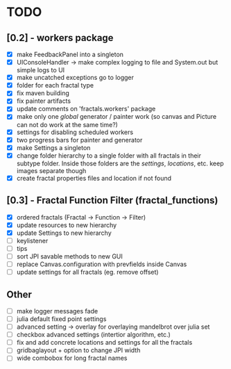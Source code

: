 # TODO

## [0.2] - workers package
- [x] make FeedbackPanel into a singleton
- [x] UIConsoleHandler -> make complex logging to file and System.out but simple logs to UI
- [x] make uncatched exceptions go to logger
- [x] folder for each fractal type
- [x] fix maven building 
- [x] fix painter artifacts
- [x] update comments on 'fractals.workers' package
- [x] make only one *global* generator / painter work (so canvas and Picture can not do work at the same time?)
- [x] settings for disabling scheduled workers
- [x] two progress bars for painter and generator
- [x] make Settings a singleton
- [x] change folder hierarchy to a single folder with all fractals in their subtype folder. Inside those folders are the *settings*, *locations*, etc. keep images separate though
- [x] create fractal properties files and location if not found

## [0.3] - Fractal Function Filter (fractal_functions)
- [x] ordered fractals (Fractal -> Function -> Filter)
- [x] update resources to new hierarchy
- [x] update Settings to new hierarchy
- [ ] keylistener
- [ ] tips
- [ ] sort JPI savable methods to new GUI
- [ ] replace Canvas.configuration with prevfields inside Canvas
- [ ] update settings for all fractals (eg. remove offset)

## Other
- [ ] make logger messages fade
- [ ] julia default fixed point settings
- [ ] advanced setting -> overlay for overlaying mandelbrot over julia set
- [ ] checkbox advanced settings (intertior algorithm, etc.)
- [ ] fix and add concrete locations and settings for all the fractals
- [ ] gridbaglayout + option to change JPI width
- [ ] wide combobox for long fractal names
